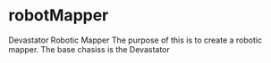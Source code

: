 # robotMapper
Devastator Robotic Mapper
The purpose of this is to create a robotic mapper.
The base chasiss is the Devastator
